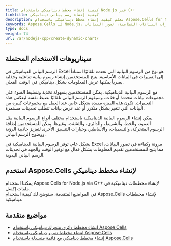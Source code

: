 ```yaml
---  
title: كيفية إنشاء مخطط ديناميكي باستخدام Node.js عبر C++  
linktitle: كيفية إنشاء رسم بياني ديناميكي  
description: تعلم كيفية إنشاء مخطط ديناميكي باستخدام Aspose.Cells for Node.js via C++. يوضح دليلنا الشامل كيفية تحديث وتعديل بيانات ومخططك، وتخطيطه، ومظهره في الوقت الحقيقي استنادًا إلى مدخلات المستخدم أو تغييرات البيانات النظامية.  
keywords: Aspose.Cells لـ Node.js، مخطط ديناميكي، تحديثات في الوقت الحقيقي، مدخلات المستخدم، تغييرات البيانات النظامية، تصور البيانات.  
type: docs  
weight: 74  
url: /ar/nodejs-cpp/create-dynamic-chart/  
---  
```


## **سيناريوهات الاستخدام المحتملة**  
الرسم البياني الديناميكي في Excel هو نوع من الرسوم البيانية التي تحدث تلقائيًا استناداً إلى التغييرات في البيانات الأساسية. يتيح للمستخدمين إنشاء رسوم بيانية تفاعلية وجذابة بصرياً يمكنها عرض المعلومات بشكل ديناميكي في الوقت الفعلي.  

مع الرسوم البيانية الديناميكية، يمكن للمستخدمين بسهولة تحديد وتسليط الضوء على مجموعات بيانات محددة أو فئات، وسيقوم الرسم البياني تلقائيًا بضبط نفسه ليعكس هذه التغييرات. تكون هذه الميزة مفيدة بشكل خاص عند العمل مع مجموعات كبيرة من البيانات التي تتغير بشكل متكرر أو عند عرض بيانات تتطلب تحديثات مستمرة.  

يمكن إنشاء الرسوم البيانية الديناميكية باستخدام مختلف أنواع الرسوم البيانية مثل العمود، والخط، والشريط، والدائري، والتشتت، وغيرها. يمكن للمستخدمين إضافة الرسوم المتحركة، والتسميات، والأساطير، وخيارات التنسيق الأخرى لتعزيز جاذبية الرؤية ووضوح الرسم البياني.  

بشكل عام، توفر الرسوم البيانية الديناميكية في Excel مرونة وكفاءة في تصور البيانات، مما يتيح للمستخدمين تقديم المعلومات بشكل فعال مع توفير الوقت والجهد في تحديثات الرسم البياني اليدوية.  

## **استخدم Aspose.Cells لإنشاء مخطط ديناميكي**  
يمكننا استخدام Aspose.Cells for Node.js via C++ لإنشاء مخططات ديناميكية في ملفات إكسل.  
في المواضيع المتقدمة، سنوضح لك كيفية استخدام Aspose.Cells لإنشاء مخططات ديناميكية.  

## **مواضيع متقدمة**  
- [إنشاء مخطط دائري متحرك ديناميكي باستخدام Aspose.Cells](/cells/ar/nodejs-cpp/create-dynamic-rolling-chart/)  
- [إنشاء مخطط تمرير ديناميكي باستخدام Aspose.Cells](/cells/ar/nodejs-cpp/create-dynamic-scrolling-chart/)  
- [إنشاء مخطط ديناميكي مع قائمة منسدلة باستخدام Aspose.Cells](/cells/ar/nodejs-cpp/create-dynamic-chart-with-dropdownlist/)  

